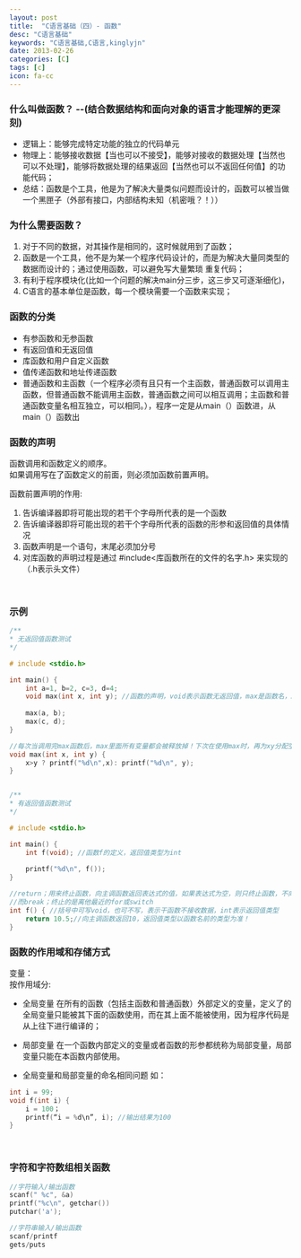 ```yaml
---
layout: post
title:  "C语言基础（四）- 函数"
desc: "C语言基础"
keywords: "C语言基础,C语言,kinglyjn"
date: 2013-02-26
categories: [C]
tags: [c]
icon: fa-cc
---
```


### 什么叫做函数？ --(结合数据结构和面向对象的语言才能理解的更深刻)

* 逻辑上：能够完成特定功能的独立的代码单元
* 物理上：能够接收数据【当也可以不接受】，能够对接收的数据处理【当然也可以不处理】，能够将数据处理的结果返回【当然也可以不返回任何值】的功能代码；
* 总结：函数是个工具，他是为了解决大量类似问题而设计的，函数可以被当做一个黑匣子（外部有接口，内部结构未知（机密哦？！））


### 为什么需要函数？

1. 对于不同的数据，对其操作是相同的，这时候就用到了函数；
2. 函数是一个工具，他不是为某一个程序代码设计的，而是为解决大量同类型的数据而设计的；通过使用函数，可以避免写大量繁琐 重复代码；
3. 有利于程序模块化(比如一个问题的解决main分三步，这三步又可逐渐细化)，
4. C语言的基本单位是函数，每一个模块需要一个函数来实现；


### 函数的分类

* 有参函数和无参函数
* 有返回值和无返回值
* 库函数和用户自定义函数
* 值传递函数和地址传递函数
* 普通函数和主函数（一个程序必须有且只有一个主函数，普通函数可以调用主函数，但普通函数不能调用主函数，普通函数之间可以相互调用；主函数和普通函数变量名相互独立，可以相同。），程序一定是从main（）函数进，从main（）函数出


### 函数的声明
函数调用和函数定义的顺序。<br>
如果调用写在了函数定义的前面，则必须加函数前置声明。<br>

函数前置声明的作用:<br>

1. 告诉编译器即将可能出现的若干个字母所代表的是一个函数
2. 告诉编译器即将可能出现的若干个字母所代表的函数的形参和返回值的具体情况
3. 函数声明是一个语句，末尾必须加分号
4. 对库函数的声明过程是通过 #include<库函数所在的文件的名字.h> 来实现的 （.h表示头文件）
<br>


### 示例

```cpp
/**
* 无返回值函数测试
*/

# include <stdio.h>

int main() {
    int a=1, b=2, c=3, d=4;
    void max(int x, int y); //函数的声明，void表示函数无返回值，max是函数名，x y是形参
    
    max(a, b);
    max(c, d);
}

//每次当调用完max函数后，max里面所有变量都会被释放掉！下次在使用max时，再为xy分配空间，分配空间的地址不一定是同一块空间！
void max(int x, int y) {
    x>y ? printf("%d\n",x): printf("%d\n", y);
}


/**
* 有返回值函数测试
*/ 

# include <stdio.h>

int main() {
    int f(void); //函数f的定义，返回值类型为int
    
    printf("%d\n", f());
}

//return；用来终止函数，向主调函数返回表达式的值，如果表达式为空，则只终止函数，不向主调函数返回任何值；
//而break；终止的是离他最近的for或switch
int f() { //括号中可写void，也可不写，表示干函数不接收数据，int表示返回值类型
    return 10.5;//向主调函数返回10，返回值类型以函数名前的类型为准！
}

```

### 函数的作用域和存储方式

变量：<br>
按作用域分:

* 全局变量
	在所有的函数（包括主函数和普通函数）外部定义的变量，定义了的全局变量只能被其下面的函数使用，而在其上面不能被使用，因为程序代码是从上往下进行编译的；
* 局部变量
	在一个函数内部定义的变量或者函数的形参都统称为局部变量，局部变量只能在本函数内部使用。

* 全局变量和局部变量的命名相同问题
 如：
```cpp
int i = 99;
void f(int i) {
	i = 100；
	printf(“i = %d\n”, i); //输出结果为100
}
```
<br>

### 字符和字符数组相关函数

```cpp 
//字符输入/输出函数
scanf(" %c", &a)
printf("%c\n", getchar())
putchar('a');

//字符串输入/输出函数
scanf/printf
gets/puts
```
<br>





